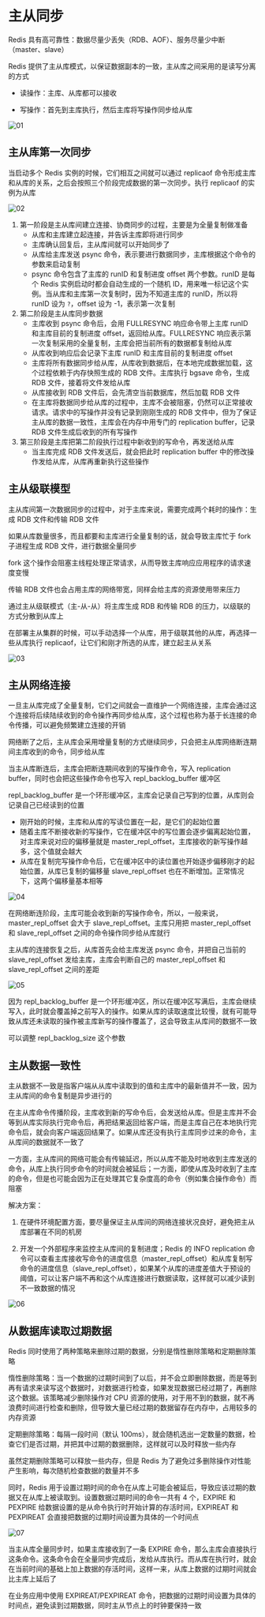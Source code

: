 # 主从同步

Redis 具有高可靠性：数据尽量少丢失（RDB、AOF）、服务尽量少中断（master、slave）

Redis 提供了主从库模式，以保证数据副本的一致，主从库之间采用的是读写分离的方式

- 读操作：主库、从库都可以接收

- 写操作：首先到主库执行，然后主库将写操作同步给从库

![01](主从同步.assets/01.png)

## 主从库第一次同步

当启动多个 Redis 实例的时候，它们相互之间就可以通过 replicaof 命令形成主库和从库的关系，之后会按照三个阶段完成数据的第一次同步。执行 replicaof 的实例为从库

![02](主从同步.assets/02.png)

1. 第一阶段是主从库间建立连接、协商同步的过程，主要是为全量复制做准备
   - 从库和主库建立起连接，并告诉主库即将进行同步
   - 主库确认回复后，主从库间就可以开始同步了
   - 从库给主库发送 psync 命令，表示要进行数据同步，主库根据这个命令的参数来启动复制
   - psync 命令包含了主库的 runID 和复制进度 offset 两个参数。runID 是每个 Redis 实例启动时都会自动生成的一个随机 ID，用来唯一标记这个实例。当从库和主库第一次复制时，因为不知道主库的 runID，所以将 runID 设为 `?`，offset 设为 -1，表示第一次复制
2. 第二阶段是主从库同步数据
   - 主库收到 psync 命令后，会用 FULLRESYNC 响应命令带上主库 runID 和主库目前的复制进度 offset，返回给从库。FULLRESYNC 响应表示第一次复制采用的全量复制，主库会把当前所有的数据都复制给从库
   - 从库收到响应后会记录下主库 runID 和主库目前的复制进度 offset
   - 主库将所有数据同步给从库，从库收到数据后，在本地完成数据加载，这个过程依赖于内存快照生成的 RDB 文件。主库执行 bgsave 命令，生成 RDB 文件，接着将文件发给从库
   - 从库接收到 RDB 文件后，会先清空当前数据库，然后加载 RDB 文件
   - 在主库将数据同步给从库的过程中，主库不会被阻塞，仍然可以正常接收请求。请求中的写操作并没有记录到刚刚生成的 RDB 文件中，但为了保证主从库的数据一致性，主库会在内存中用专门的 replication buffer，记录 RDB 文件生成后收到的所有写操作
3. 第三阶段是主库把第二阶段执行过程中新收到的写命令，再发送给从库
   - 当主库完成 RDB 文件发送后，就会把此时 replication buffer 中的修改操作发给从库，从库再重新执行这些操作

## 主从级联模型 

主从库间第一次数据同步的过程中，对于主库来说，需要完成两个耗时的操作：生成 RDB 文件和传输 RDB 文件

如果从库数量很多，而且都要和主库进行全量复制的话，就会导致主库忙于 fork 子进程生成 RDB 文件，进行数据全量同步

fork 这个操作会阻塞主线程处理正常请求，从而导致主库响应应用程序的请求速度变慢

传输 RDB 文件也会占用主库的网络带宽，同样会给主库的资源使用带来压力

通过主从级联模式（主-从-从）将主库生成 RDB 和传输 RDB 的压力，以级联的方式分散到从库上

在部署主从集群的时候，可以手动选择一个从库，用于级联其他的从库，再选择一些从库执行 replicaof，让它们和刚才所选的从库，建立起主从关系

![03](主从同步.assets/03.png)

## 主从网络连接

一旦主从库完成了全量复制，它们之间就会一直维护一个网络连接，主库会通过这个连接将后续陆续收到的命令操作再同步给从库，这个过程也称为基于长连接的命令传播，可以避免频繁建立连接的开销

网络断了之后，主从库会采用增量复制的方式继续同步，只会把主从库网络断连期间主库收到的命令，同步给从库

当主从库断连后，主库会把断连期间收到的写操作命令，写入 replication buffer，同时也会把这些操作命令也写入 repl_backlog_buffer 缓冲区

repl_backlog_buffer 是一个环形缓冲区，主库会记录自己写到的位置，从库则会记录自己已经读到的位置

- 刚开始的时候，主库和从库的写读位置在一起，是它们的起始位置
- 随着主库不断接收新的写操作，它在缓冲区中的写位置会逐步偏离起始位置，对主库来说对应的偏移量就是 master_repl_offset，主库接收的新写操作越多，这个值就会越大
- 从库在复制完写操作命令后，它在缓冲区中的读位置也开始逐步偏移刚才的起始位置，从库已复制的偏移量 slave_repl_offset 也在不断增加。正常情况下，这两个偏移量基本相等

![04](主从同步.assets/04.png)

在网络断连阶段，主库可能会收到新的写操作命令，所以，一般来说，master_repl_offset 会大于 slave_repl_offset。主库只用把 master_repl_offset 和 slave_repl_offset 之间的命令操作同步给从库就行

主从库的连接恢复之后，从库首先会给主库发送 psync 命令，并把自己当前的 slave_repl_offset 发给主库，主库会判断自己的 master_repl_offset 和 slave_repl_offset 之间的差距

![05](主从同步.assets/05.png)

因为 repl_backlog_buffer 是一个环形缓冲区，所以在缓冲区写满后，主库会继续写入，此时就会覆盖掉之前写入的操作。如果从库的读取速度比较慢，就有可能导致从库还未读取的操作被主库新写的操作覆盖了，这会导致主从库间的数据不一致

可以调整 repl_backlog_size 这个参数

## 主从数据一致性

主从数据不一致是指客户端从从库中读取到的值和主库中的最新值并不一致，因为主从库间的命令复制是异步进行的

在主从库命令传播阶段，主库收到新的写命令后，会发送给从库。但是主库并不会等到从库实际执行完命令后，再把结果返回给客户端，而是主库自己在本地执行完命令后，就会向客户端返回结果了。如果从库还没有执行主库同步过来的命令，主从库间的数据就不一致了

一方面，主从库间的网络可能会有传输延迟，所以从库不能及时地收到主库发送的命令，从库上执行同步命令的时间就会被延后；一方面，即使从库及时收到了主库的命令，但是也可能会因为正在处理其它复杂度高的命令（例如集合操作命令）而阻塞

解决方案：

1. 在硬件环境配置方面，要尽量保证主从库间的网络连接状况良好，避免把主从库部署在不同的机房

2. 开发一个外部程序来监控主从库间的复制进度；Redis 的 INFO replication 命令可以查看主库接收写命令的进度信息（master_repl_offset）和从库复制写命令的进度信息（slave_repl_offset），如果某个从库的进度差值大于预设的阈值，可以让客户端不再和这个从库连接进行数据读取，这样就可以减少读到不一致数据的情况

![06](主从同步.assets/06.png)

## 从数据库读取过期数据

Redis 同时使用了两种策略来删除过期的数据，分别是惰性删除策略和定期删除策略

惰性删除策略：当一个数据的过期时间到了以后，并不会立即删除数据，而是等到再有请求来读写这个数据时，对数据进行检查，如果发现数据已经过期了，再删除这个数据。该策略减少删除操作对 CPU 资源的使用，对于用不到的数据，就不再浪费时间进行检查和删除，但导致大量已经过期的数据留存在内存中，占用较多的内存资源

定期删除策略：每隔一段时间（默认 100ms），就会随机选出一定数量的数据，检查它们是否过期，并把其中过期的数据删除，这样就可以及时释放一些内存

虽然定期删除策略可以释放一些内存，但是 Redis 为了避免过多删除操作对性能产生影响，每次随机检查数据的数量并不多

同时，Redis 用于设置过期时间的命令在从库上可能会被延后，导致应该过期的数据又在从库上被读取到。设置数据过期时间的命令一共有 4 个，EXPIRE 和 PEXPIRE 给数据设置的是从命令执行时开始计算的存活时间，EXPIREAT 和 PEXPIREAT 会直接把数据的过期时间设置为具体的一个时间点

![07](主从同步.assets/07.png)

当主从库全量同步时，如果主库接收到了一条 EXPIRE 命令，那么主库会直接执行这条命令。这条命令会在全量同步完成后，发给从库执行。而从库在执行时，就会在当前时间的基础上加上数据的存活时间，这样一来，从库上数据的过期时间就会比主库上延后了

在业务应用中使用 EXPIREAT/PEXPIREAT 命令，把数据的过期时间设置为具体的时间点，避免读到过期数据，同时主从节点上的时钟要保持一致